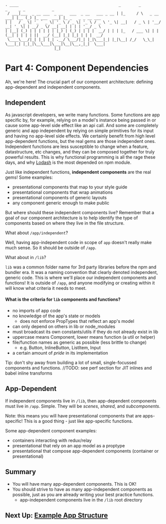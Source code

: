 ```
. ____                                             _        _             _     _ _            _                  
 / ___|___  _ __ ___  _ __   ___  _ __   ___ _ __ | |_     / \   _ __ ___| |__ (_) |_ ___  ___| |_ _   _ _ __ ___
| |   / _ \| '_ ` _ \| '_ \ / _ \| '_ \ / _ \ '_ \| __|   / _ \ | '__/ __| '_ \| | __/ _ \/ __| __| | | | '__/ _ \
| |__| (_) | | | | | | |_) | (_) | | | |  __/ | | | |_   / ___ \| | | (__| | | | | ||  __/ (__| |_| |_| | | |  __/
 \____\___/|_| |_| |_| .__/ \___/|_| |_|\___|_| |_|\__| /_/   \_\_|  \___|_| |_|_|\__\___|\___|\__|\__,_|_|  \___|
                      |_|                                                                                          
```
# Part 4: Component Dependencies
Ah, we're here! The crucial part of our component architecture: defining app-dependent and independent components.

## Independent
As javascript developers, we write many functions. Some functions are app specific by, for example, relying on a model's instance being passed in or cause some app-level side effect like an api call. And some are completely generic and app independent by relying on simple primitives for its input and having no app-level side effects. We certainly benefit from high level app-dependent functions, but the real gems are those independent ones. Independent functions are less susceptible to change when a feature, datastructure, etc changes, and they can be composed together for truly powerful results. This is why functional programming is all the rage these days, and why [Lodash](https://lodash.com/) is the most depended on npm module.

Just like independent functions, __independent components__ are the real gems! Some examples:
- presentational components that map to your style guide
- presentational components that wrap animations
- presentational components of generic layouts
- any component generic enough to make public

But where should these independent components live? Remember that a goal of our component architecture is to help identify the type of components based on where they live in the file structure.

What about `/app/independent`?

Well, having app-independent code in scope of `app` doesn't really make much sense. So it should be outside of `/app`.

What about in `/lib`?

`lib` was a common folder name for 3rd party libraries before the npm and bundler era. It was a naming convention that clearly denoted independent, generic code. This is where we'll place our independent components and functions! It is outside of `/app`, and anyone modifying or creating within it will know what criteria it needs to meet.

#### What is the criteria for `lib` components and functions?
- no imports of app code
- no knowledge of the app's state or models
  - does not enforce PropTypes that reflect an app's model
- can only depend on others in lib or node_modules
- must broadcast its own constants/utils if they do not already exist in lib
- uppercase means Component, lower means function (a util or helper)
- file/function names as generic as possible (less brittle to change)
  - e.g. Button, InlineButton, ListItem, Input
- a certain amount of *pride* in its implementation

Tip: don't shy away from building a lot of small, single-focussed components and functions. //TODO: see perf section for JIT inlines and babel inline transforms

## App-Dependent
If independent components live in `/lib`, then app-dependent components must live in `/app`. Simple. They will be *scenes*, *shared*, and *subcomponents*.

Note: this means you will have presentational components that are apps-specific! This is a good thing - just like app-specific functions.

Some app-dependent component examples:
- containers interacting with redux/relay
- presentational that rely on an app model as a proptype
- presentational that compose app-dependent components (container or presentational)

## Summary
- You will have many app-dependent components. This is OK!
- You should strive to have as many app-independent components as possible, just as you are already writing your best practice functions.
  - app-independent components live in the `/lib` root directory

## Next Up: [Example App Structure](https://github.com/kylpo/react-playbook/blob/master/component-architecture/5_Example-App-Structure.md)
